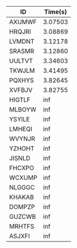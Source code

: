 |ID|Time(s)|
|-|-|
|AXUMWF|3.07503|
|HRQJRI|3.08869|
|LVMDNT|3.12178|
|SRASMR|3.12860|
|UULTVT|3.34603|
|TKWJLM|3.41495|
|PQXHYS|3.82645|
|XVFBJV|3.82755|
|HIGTLF|inf|
|MLBOYW|inf|
|YSYILE|inf|
|LMHEQI|inf|
|WVYNJR|inf|
|YZHOHT|inf|
|JISNLD|inf|
|FHCXPO|inf|
|WCXUMP|inf|
|NLGGGC|inf|
|KHAKAB|inf|
|DOMPZP|inf|
|GUZCWB|inf|
|MRHTFS|inf|
|ASJXFI|inf|
